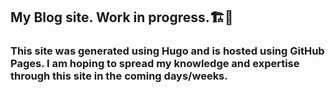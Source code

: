 ## My Blog site. Work in progress.🏗👷‍

### This site was generated using Hugo and is hosted using GitHub Pages. I am hoping to spread my knowledge and expertise through this site in the coming days/weeks.
